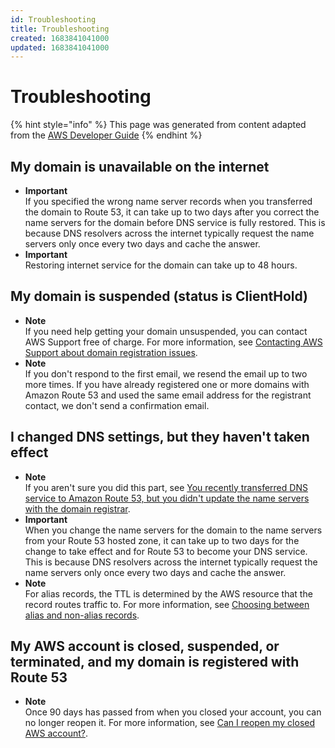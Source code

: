 ```yaml
---
id: Troubleshooting
title: Troubleshooting
created: 1683841041000
updated: 1683841041000
---
```

# Troubleshooting

{% hint style="info" %}
This page was generated from content adapted from the [AWS Developer Guide](https://github.com/awsdocs/amazon-route53-docs.git)
{% endhint %}

## My domain is unavailable on the internet

- **Important**  
If you specified the wrong name server records when you transferred the domain to Route 53, it can take up to two days after you correct the name servers for the domain before DNS service is fully restored\. This is because DNS resolvers across the internet typically request the name servers only once every two days and cache the answer\.<a name="troubleshooting-domain-unavailable-transferred-domain-wrong-name-servers-procedure-1"></a>
- **Important**  
Restoring internet service for the domain can take up to 48 hours\.<a name="troubleshooting-domain-unavailable-deleted-hosted-zone-procedure"></a>


## My domain is suspended (status is ClientHold)

- **Note**  
If you need help getting your domain unsuspended, you can contact AWS Support free of charge\. For more information, see [Contacting AWS Support about domain registration issues](domain-contact-support.md)\.
- **Note**  
If you don't respond to the first email, we resend the email up to two more times\. If you have already registered one or more domains with Amazon Route 53 and used the same email address for the registrant contact, we don't send a confirmation email\.


## I changed DNS settings, but they haven't taken effect

- **Note**  
If you aren't sure you did this part, see [You recently transferred DNS service to Amazon Route 53, but you didn't update the name servers with the domain registrar](#troubleshooting-new-dns-settings-not-in-effect-recent-transfer-wrong-name-servers)\.
- **Important**  
When you change the name servers for the domain to the name servers from your Route 53 hosted zone, it can take up to two days for the change to take effect and for Route 53 to become your DNS service\. This is because DNS resolvers across the internet typically request the name servers only once every two days and cache the answer\.
- **Note**  
For alias records, the TTL is determined by the AWS resource that the record routes traffic to\. For more information, see [Choosing between alias and non\-alias records](resource-record-sets-choosing-alias-non-alias.md)\.<a name="troubleshooting-new-dns-settings-not-in-effect-cached-resource-record-set-procedure"></a>


## My AWS account is closed, suspended, or terminated, and my domain is registered with Route 53

- **Note**  
Once 90 days has passed from when you closed your account, you can no longer reopen it\. For more information, see [Can I reopen my closed AWS account?](https://aws.amazon.com/premiumsupport/knowledge-center/reopen-aws-account/)\.

